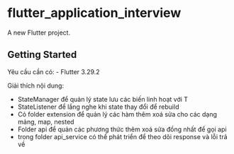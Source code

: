 # flutter_application_interview

A new Flutter project.

## Getting Started

Yêu cầu cần có:
    - Flutter 3.29.2

Giải thích nội dung:

- StateManager để quản lý state lưu các biến linh hoạt với T
- StateListener để lắng nghe khi state thay đổi để rebuild
- Có folder extension để quản lý các hàm thêm xoá sửa cho các dạng mảng, map, nested
- Folder api để quản các phương thức thêm xoá sửa đồng nhất để gọi api
- trong folder api_service có thể phát triển để theo dõi response và lỗi trả về